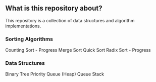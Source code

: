 ## What is this repository about?

This repository is a collection of data structures and algorithm implementations.

### Sorting Algorithms
Counting Sort - Progress
Merge Sort
Quick Sort
Radix Sort - Progress

### Data Structures

Binary Tree
Priority Queue (Heap)
Queue
Stack
